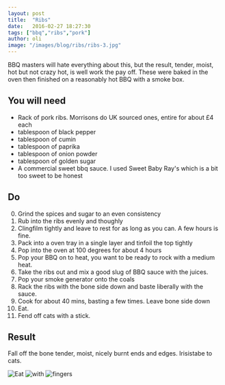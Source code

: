 ```yaml
---
layout: post
title:  "Ribs"
date:   2016-02-27 18:27:30
tags: ["bbq","ribs","pork"]
author: oli
image: "/images/blog/ribs/ribs-3.jpg"
---
```


BBQ masters will hate everything about this, but the result, tender, moist, hot but not crazy hot, is well work the pay off.  These were baked in the oven then finished on a reasonably hot BBQ with a smoke box.


## You will need


* Rack of pork ribs.  Morrisons do UK sourced ones, entire for about £4 each
* tablespoon of black pepper
* tablespoon of cumin
* tablespoon of paprika
* tablespoon of onion powder
* tablespoon of golden sugar
* A commercial sweet bbq sauce.  I used Sweet Baby Ray's which is a bit too sweet to be honest



## Do

0. Grind the spices and sugar to an even consistency
1. Rub into the ribs evenly and thoughly
2. Clingfilm tightly and leave to rest for as long as you can.  A few hours is fine.
3. Pack into a oven tray in a single layer and tinfoil the top tightly
4. Pop into the oven at 100 degrees for about 4 hours
5. Pop your BBQ on to heat, you want to be ready to rock with a medium heat.
6. Take the ribs out and mix a good slug of BBQ sauce with the juices.
7. Pop your smoke generator onto the coals
8. Rack the ribs with the bone side down and baste liberally with the sauce.
9. Cook for about 40 mins, basting a few times.  Leave bone side down
10. Eat.
11. Fend off cats with a stick.

## Result

Fall off the bone tender, moist, nicely burnt ends and edges. Irisistabe to cats.

![Eat](/images/blog/ribs/ribs-1.jpg)
![with](/images/blog/ribs/ribs-2.jpg)
![fingers](/images/blog/ribs/ribs-3.jpg)
